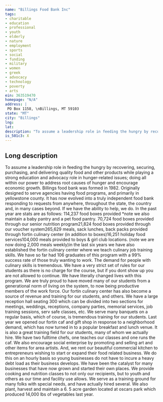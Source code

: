 ```yaml
---
name: "Billings Food Bank Inc"
tags:
- charitable
- education
- professional
- youth
- elderly
- nature
- employment
- sports
- social
- funding
- military
- women
- greek
- advocacy
- technology
- poverty
- arts
ein: 363519470
homepage: "N/A"
address: |
 PO Box 1158, \nBillings, MT 59103
state: "MT"
city: "Billings"
lng: 
lat: 
description: "To assume a leadership role in feeding the hungry by recovering, securing, purchasing, and delivering quality food and other products while playing a strong education and advocacy role in hunger-related issues; doing all within our power to address root causes of hunger and encourage economic growth. "
is_501c3: X
---
```


## Long description

To assume a leadership role in feeding the hungry by recovering, securing, purchasing, and delivering quality food and other products while playing a strong education and advocacy role in hunger-related issues; doing all within our power to address root causes of hunger and encourage economic growth. Billings food bank was formed in 1982. Originally designed to serve agencies having food programs, and primarily in yellowstone county. It has now evolved into a truly independent food bank responding to requests from anywhere, throughout the state, the country and, in many cases beyond. If we have the ability to help, we do. In the past year are stats are as follows: 114,237 food boxes provided *note we also maintain a baby pantry and a pet food pantry. 70,724 food boxes provided through our senior nutrition program21,824 food boxes provided through our voucher system265,629 meals, sack lunches, back packs provided through fortin culinary center (in addition to boxes)16,251 holiday food services104,000 meals provided to boys & girl club locations. (note we are now doing 2,000 meals weekly)in the last six years we have also established the fortin culinary center where we teach culinary job training skills. We have so far had 106 graduates of this program with a 99% success rate of those truly wanting to work. The demand for people with culinary skills is tremendous. We have a very strict set of rules for our students as there is no charge for the course, but if you dont show up you are not allowed to continue. We have literally changed lives with this program. We are truly proud to have moved many of our students from a generational norm of living on the system, to now being productive members of the work force. Our fortin culinary center has also become a source of revenue and training for our students, and others. We have a large reception hall seating 300 which can be divided into two sections for meetings, weddings, receptions, company parties, memorial services, job training sessions, serv safe classes, etc. We serve many banquets on a regular basis, which of course, is tremendous training for our students. Last year we opened our fortin caf and gift shop in response to a neighborhood demand, which has now turned in to a popular breakfast and lunch venue. It is also a great training field for our students, many of whom we actually hire. We have two fulltime chefs, one teaches our classes and one runs the caf. We also encourage social enterprise by promoting and selling art and other items for area artists. And, we rent our beautiful commercial kitchen to entrepreneurs wishing to start or expand their food related business. We do this on an hourly basis so young businesses do not have to incure a heavy debt load as their business develops. We have been the catalyst for many businesses that have now grown and started their own places. We provide cooking and nutrition classes to not only our recipients, but to youth and others as our time and facility use allows. We serve as a training ground for many folks with special needs, and have actually hired several. We also plant, harvest and maintain a 6. 5 acre garden located at oscars park which produced 14,000 lbs of vegetables last year. 
